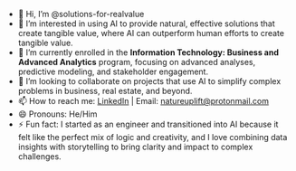 - 👋 Hi, I’m @solutions-for-realvalue  
- 👀 I’m interested in using AI to provide natural, effective solutions that create tangible value, where AI can outperform human efforts to create tangible value.  
- 🌱 I’m currently enrolled in the **Information Technology: Business and Advanced Analytics** program, focusing on advanced analyses, predictive modeling, and stakeholder engagement.  
- 💞️ I’m looking to collaborate on projects that use AI to simplify complex problems in business, real estate, and beyond. 
- 📫 How to reach me: [LinkedIn](https://www.linkedin.com/in/arnaldo-sepulveda) | Email: natureuplift@protonmail.com  
- 😄 Pronouns: He/Him  
- ⚡ Fun fact: I started as an engineer and transitioned into AI because it felt like the perfect mix of logic and creativity, and I love combining data insights with storytelling to bring clarity and impact to complex challenges.

